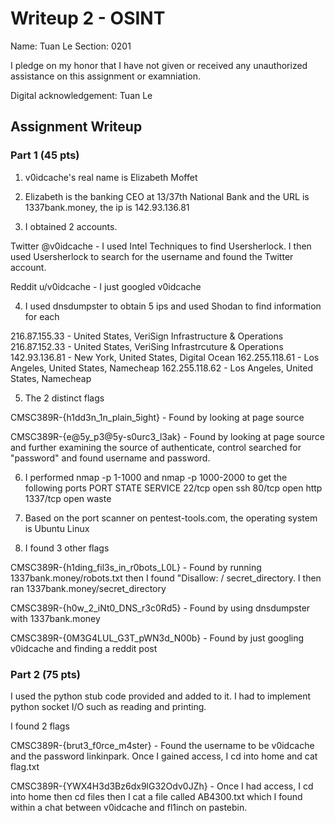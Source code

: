 # Writeup 2 - OSINT

Name: Tuan Le
Section: 0201

I pledge on my honor that I have not given or received any unauthorized assistance on this assignment or examniation.

Digital acknowledgement: Tuan Le

## Assignment Writeup

### Part 1 (45 pts)

1. v0idcache's real name is Elizabeth Moffet

2. Elizabeth is the banking CEO at 13/37th National Bank and the URL is 
1337bank.money, the ip is 142.93.136.81

3. I obtained 2 accounts.

Twitter @v0idcache - I used Intel Techniques to find Usersherlock. I then 
used Usersherlock to search for the username and found the Twitter account.

Reddit u/v0idcache - I just googled v0idcache

4. I used dnsdumpster to obtain 5 ips and used Shodan to find information for each

216.87.155.33 - United States, VeriSign Infrastructure & Operations
216.87.152.33 - United States, VeriSing Infrastrcuture & Operations
142.93.136.81 - New York, United States, Digital Ocean
162.255.118.61 - Los Angeles, United States, Namecheap
162.255.118.62 - Los Angeles, United States, Namecheap

5. The 2 distinct flags

CMSC389R-{h1dd3n_1n_plain_5ight} - Found by looking at page source

CMSC389R-{e@5y_p3@5y-s0urc3_l3ak} - Found by looking at page source and further
examining the source of authenticate, control searched for "password" and found
username and password.

6. I performed nmap -p 1-1000 and nmap -p 1000-2000 to get the following ports
PORT      STATE  SERVICE
22/tcp    open   ssh
80/tcp    open   http
1337/tcp  open   waste

7. Based on the port scanner on pentest-tools.com, the operating system is
Ubuntu Linux

8. I found 3 other flags

CMSC389R-{h1ding_fil3s_in_r0bots_L0L} - Found by running 1337bank.money/robots.txt
then I found "Disallow: / secret_directory. I then ran 1337bank.money/secret_directory

CMSC389R-{h0w_2_iNt0_DNS_r3c0Rd5} - Found by using dnsdumpster with 1337bank.money

CMSC389R-{0M3G4LUL_G3T_pWN3d_N00b} - Found by just googling v0idcache and finding a
reddit post 

### Part 2 (75 pts)

I used the python stub code provided and added to it. I had to implement python
socket I/O such as reading and printing.

I found 2 flags

CMSC389R-{brut3_f0rce_m4ster} - Found the username to be v0idcache and the password
linkinpark. Once I gained access, I cd into home and cat flag.txt

CMSC389R-{YWX4H3d3Bz6dx9lG32Odv0JZh} - Once I had access, I cd into home then cd
files then I cat a file called AB4300.txt which I found within a chat between 
v0idcache and fl1inch on pastebin.
